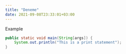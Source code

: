 ```yaml
---
title: "Deneme"
date: 2021-09-08T23:33:01+03:00
---
```


Example
```java
public static void main(String[args]) {
    System.out.println("This is a print statement");
}
```